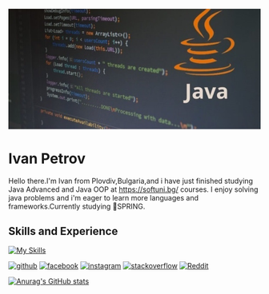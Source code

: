 ![Java Developer](https://github.com/IvanMPetrov/IvanMPetrov/blob/main/java-training-banner-720x480.jpg)

# Ivan Petrov
Hello there.I'm Ivan from Plovdiv,Bulgaria,and i have just finished studying Java Advanced and Java OOP at https://softuni.bg/ courses.
I enjoy solving java problems and i'm eager to learn more languages and frameworks.Currently studying 🌱SPRING.

## Skills and Experience


[![My Skills](https://skillicons.dev/icons?i=java,spring&theme=light)](https://skillicons.dev)


[<img src='https://cdn.jsdelivr.net/npm/simple-icons@3.0.1/icons/github.svg' alt='github' height='40'>](https://github.com/IvanMPetrov)  [<img src='https://cdn.jsdelivr.net/npm/simple-icons@3.0.1/icons/facebook.svg' alt='facebook' height='40'>](https://www.facebook.com/https://www.facebook.com/ivan.petrov.5891/)  [<img src='https://cdn.jsdelivr.net/npm/simple-icons@3.0.1/icons/instagram.svg' alt='instagram' height='40'>](https://www.instagram.com/https://www.instagram.com/ivan.petrov.7777//)  [<img src='https://cdn.jsdelivr.net/npm/simple-icons@3.0.1/icons/stackoverflow.svg' alt='stackoverflow' height='40'>](https://stackoverflow.com/users///TODO)  [<img src='https://cdn.jsdelivr.net/npm/simple-icons@3.0.1/icons/reddit.svg' alt='Reddit' height='40'>](https://www.reddit.com/user///TODO)  


[![Anurag's GitHub stats](https://github-readme-stats.vercel.app/api?username=IvanMPetrov)](https://github.com/anuraghazra/github-readme-stats)



